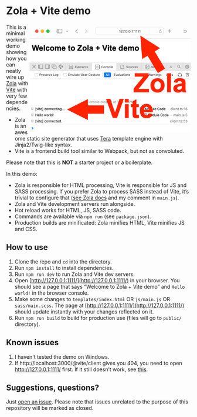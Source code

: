 # Zola + Vite demo

<a href="illustration.png"><img align="right" width="440" src="illustration.png"></a>

This is a minimal working demo showing how you can neatly wire up [Zola](https://www.getzola.org/) with [Vite](https://vitejs.dev/) with very few dependencies.

- Zola is an awesome static site generator that uses [Tera](https://tera.netlify.app/) template engine with Jinja2/Twig-like syntax.
- Vite is a frontend build tool similar to Webpack, but not as convoluted.

Please note that this is **NOT** a starter project or a boilerplate.

In this demo:
- Zola is responsible for HTML processing, Vite is responsible for JS and SASS processing. If you prefer Zola to process SASS instead of Vite, it’s trivial to configure that ([see Zola docs](https://www.getzola.org/documentation/content/sass/) and my comment in `main.js`).
- Zola and Vite development servers run alongside.
- Hot reload works for HTML, JS, SASS code.
- Commands are available via `npm run` (see `package.json`).
- Production builds are minificated: Zola minifies HTML, Vite minifies JS and CSS.

## How to use
1. Clone the repo and `cd` into the directory.
2. Run `npm install` to install dependencies.
3. Run `npm run dev` to run Zola and Vite dev servers.
4. Open [http://127.0.0.1:1111/](http://127.0.0.1:1111/) in your browser. You should see a page that says “Welcome to Zola + Vite demo” and `Hello world!` in the browser console.
5. Make some changes to `templates/index.html` OR `js/main.js` OR `sass/main.scss`. The page at [http://127.0.0.1:1111/](http://127.0.0.1:1111/) should update instantly with your changes reflected on it.
8. Run `npm run build` to build for production use (files will go to `public/` directory).

## Known issues

1. I haven't tested the demo on Windows.
2. If http://localhost:3000/@vite/client gives you 404, you need to open http://127.0.0.1:1111/ first. If it still doesn’t work, see [this](https://github.com/vitejs/vite/discussions/2978).

## Suggestions, questions?

Just [open an issue](https://github.com/EugeneDae/zola-vite-demo/issues). Please note that issues unrelated to the purpose of this repository will be marked as closed.
